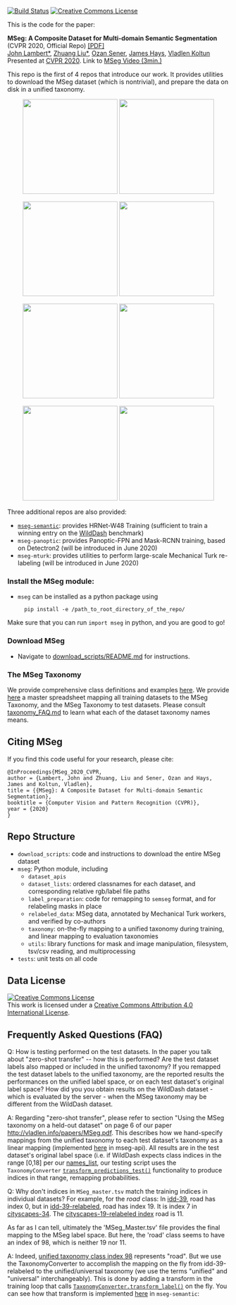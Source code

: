 [![Build Status](https://travis-ci.com/mseg-dataset/mseg-api.svg?branch=master)](https://travis-ci.com/mseg-dataset/mseg-api)
<a rel="license" href="http://creativecommons.org/licenses/by/4.0/"><img alt="Creative Commons License" style="border-width:0" src="https://i.creativecommons.org/l/by/4.0/80x15.png" /></a>

This is the code for the paper:

**MSeg: A Composite Dataset for Multi-domain Semantic Segmentation** (CVPR 2020, Official Repo) [[PDF]](http://vladlen.info/papers/MSeg.pdf)
<br>
[John Lambert*](https://johnwlambert.github.io/),
[Zhuang Liu*](https://liuzhuang13.github.io/),
[Ozan Sener](http://ozansener.net/),
[James Hays](https://www.cc.gatech.edu/~hays/),
[Vladlen Koltun](http://vladlen.info/)
<br>
Presented at [CVPR 2020](http://cvpr2018.thecvf.com/). Link to [MSeg Video (3min.)](https://youtu.be/PzBK6K5gyyo)

This repo is the first of 4 repos that introduce our work. It provides utilities to download the MSeg dataset (which is nontrivial), and prepare the data on disk in a unified taxonomy.

<p align="center">
  <img src="https://user-images.githubusercontent.com/62491525/83895683-094caa00-a721-11ea-8905-2183df60bc4f.gif" height="215">
  <img src="https://user-images.githubusercontent.com/62491525/83893966-aeb24e80-a71e-11ea-84cc-80e591f91ec0.gif" height="215">
</p>
<p align="center">
  <img src="https://user-images.githubusercontent.com/62491525/83895915-57fa4400-a721-11ea-8fa9-3c2ff0361080.gif" height="215">
  <img src="https://user-images.githubusercontent.com/62491525/83895972-73654f00-a721-11ea-8438-7bd43b695355.gif" height="215"> 
</p>

<p align="center">
  <img src="https://user-images.githubusercontent.com/62491525/83893958-abb75e00-a71e-11ea-978c-ab4080b4e718.gif" height="215">
  <img src="https://user-images.githubusercontent.com/62491525/83895490-c094f100-a720-11ea-9f85-cf4c6b030e73.gif" height="215">
</p>

<p align="center">
  <img src="https://user-images.githubusercontent.com/62491525/83895811-35682b00-a721-11ea-9641-38e3b2c1ad0e.gif" height="215">
  <img src="https://user-images.githubusercontent.com/62491525/83896026-8710b580-a721-11ea-86d2-a0fff9c6e26e.gif" height="215">
</p>

Three additional repos are also provided:
- [`mseg-semantic`](https://github.com/mseg-dataset/mseg-semantic): provides HRNet-W48 Training (sufficient to train a winning entry on the [WildDash](https://wilddash.cc/benchmark/summary_tbl?hc=semantic_rob) benchmark)
- `mseg-panoptic`: provides Panoptic-FPN and Mask-RCNN training, based on Detectron2 (will be introduced in June 2020)
- `mseg-mturk`: provides utilities to perform large-scale Mechanical Turk re-labeling (will be introduced in June 2020)

### Install the MSeg module:

* `mseg` can be installed as a python package using

        pip install -e /path_to_root_directory_of_the_repo/

Make sure that you can run `import mseg` in python, and you are good to go!

### Download MSeg

* Navigate to [download_scripts/README.md](https://github.com/mseg-dataset/mseg-api-staging/blob/master/download_scripts/README.md) for instructions.

### The MSeg Taxonomy

We provide comprehensive class definitions and examples [here](https://drive.google.com/file/d/1zBGSokcaKjEZU95J-hRnyim6y8zDVafs/view?usp=sharing). We provide [here](https://github.com/mseg-dataset/mseg-api-staging/blob/master/mseg/class_remapping_files/MSeg_master.tsv) a master spreadsheet mapping all training datasets to the MSeg Taxonomy, and the MSeg Taxonomy to test datasets. Please consult [taxonomy_FAQ.md](https://github.com/mseg-dataset/mseg-api-staging/blob/master/download_scripts/taxonomy_FAQ.md) to learn what each of the dataset taxonomy names means.

## Citing MSeg

If you find this code useful for your research, please cite:
```
@InProceedings{MSeg_2020_CVPR,
author = {Lambert, John and Zhuang, Liu and Sener, Ozan and Hays, James and Koltun, Vladlen},
title = {{MSeg}: A Composite Dataset for Multi-domain Semantic Segmentation},
booktitle = {Computer Vision and Pattern Recognition (CVPR)},
year = {2020}
}
```

## Repo Structure
- `download_scripts`: code and instructions to download the entire MSeg dataset
- `mseg`: Python module, including
    - `dataset_apis`
    - `dataset_lists`: ordered classnames for each dataset, and corresponding relative rgb/label file paths
    - `label_preparation`: code for remapping to `semseg` format, and for relabeling masks in place
    - `relabeled_data`: MSeg data, annotated by Mechanical Turk workers, and verified by co-authors
    - `taxonomy`: on-the-fly mapping to a unified taxonomy during training, and linear mapping to evaluation taxonomies
    - `utils`: library functions for mask and image manipulation, filesystem, tsv/csv reading, and multiprocessing
- `tests`: unit tests on all code

## Data License
<a rel="license" href="http://creativecommons.org/licenses/by/4.0/"><img alt="Creative Commons License" style="border-width:0" src="https://i.creativecommons.org/l/by/4.0/88x31.png" /></a><br />This work is licensed under a <a rel="license" href="http://creativecommons.org/licenses/by/4.0/">Creative Commons Attribution 4.0 International License</a>.

## Frequently Asked Questions (FAQ)
Q: How is testing performed on the test datasets. In the paper you talk about "zero-shot transfer" -- how this is performed? Are the test dataset labels also mapped or included in the unified taxonomy? If you remapped the test dataset labels to the unified taxonomy, are the reported results the performances on the unified label space, or on each test dataset's original label space? How did you you obtain results on the WildDash dataset - which is evaluated by the server - when the MSeg taxonomy may be different from the WildDash dataset.

A: Regarding "zero-shot transfer", please refer to section "Using the MSeg taxonomy on a held-out dataset" on page 6 of our paper http://vladlen.info/papers/MSeg.pdf. This describes how we hand-specify mappings from the unified taxonomy to each test dataset's taxonomy as a linear mapping (implemented [here](https://github.com/mseg-dataset/mseg-api/blob/master/mseg/taxonomy/taxonomy_converter.py#L220) in mseg-api). All results are in the test dataset's original label space (i.e. if WildDash expects class indices in the range [0,18] per our [names_list](https://github.com/mseg-dataset/mseg-api/blob/master/mseg/dataset_lists/wilddash-19/wilddash-19_names.txt), our testing script uses the `TaxonomyConverter` [`transform_predictions_test()`](https://github.com/mseg-dataset/mseg-api/blob/master/mseg/taxonomy/taxonomy_converter.py#L267) functionality  to produce indices in that range, remapping probabilities.

Q: Why don't indices in `MSeg_master.tsv` match the training indices in individual datasets? For example, for the *road* class: In [idd-39](https://github.com/mseg-dataset/mseg-api/blob/master/mseg/dataset_lists/idd-39/idd-39_names.txt#L1), road has index 0, but in [idd-39-relabeled](https://github.com/mseg-dataset/mseg-api/blob/master/mseg/dataset_lists/idd-39-relabeled/idd-39-relabeled_names.txt#L20), road has index 19. It is index 7 in [cityscapes-34](https://github.com/mseg-dataset/mseg-api/blob/master/mseg/dataset_lists/cityscapes-34/cityscapes-34_names.txt#L8). The [cityscapes-19-relabeled index](https://github.com/mseg-dataset/mseg-api/blob/master/mseg/dataset_lists/cityscapes-19-relabeled/cityscapes-19-relabeled_names.txt) road is 11.

As far as I can tell, ultimately the 'MSeg_Master.tsv' file provides the final mapping to the MSeg label space. But here, the 'road' class seems to have an index of 98, which is neither 19 nor 11.

A: Indeed, [unified taxonomy class index 98](https://github.com/mseg-dataset/mseg-api/blob/master/mseg/class_remapping_files/MSeg_master.tsv#L100) represents "road". But we use the TaxonomyConverter to accomplish the mapping on the fly from idd-39-relabeled to the unified/universal taxonomy (we use the terms "unified" and "universal" interchangeably). This is done by adding a transform in the training loop that calls [`TaxonomyConverter.transform_label()`](https://github.com/mseg-dataset/mseg-api/blob/master/mseg/taxonomy/taxonomy_converter.py#L250) on the fly. You can see how that transform is implemented [here](https://github.com/mseg-dataset/mseg-semantic/blob/add-dataset-eval/mseg_semantic/utils/transform.py#L52.) in `mseg-semantic`: 
